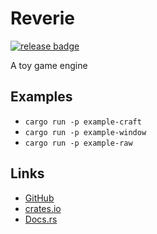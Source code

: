 # Reverie

[![release badge](https://flat.badgen.net/github/tag/yuma140902/Reverie?label=Release)](https://crates.io/crates/reverie-engine)

A toy game engine

## Examples

- `cargo run -p example-craft`
- `cargo run -p example-window`
- `cargo run -p example-raw`

## Links

- [GitHub](https://github.com/yuma140902/Reverie)
- [crates.io](https://crates.io/crates/reverie-engine)
- [Docs.rs](https://docs.rs/reverie-engine/)
